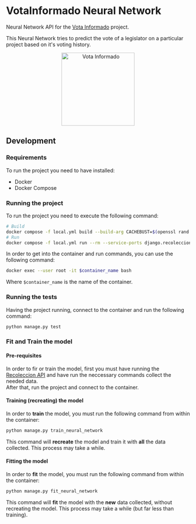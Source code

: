 # VotaInformado Neural Network
Neural Network API for the [Vota Informado](https://votainformado.com.ar) project.

This Neural Network tries to predict the vote of a legislator on a particular project based on it's voting history.
 

<div style="text-align: center;">
    <img src="https://www.votainformado.com.ar/static/media/logo.b3817a447af529aca95c3d065b7c48e1.svg" alt="Vota Informado" width="200"/>
</div>


## Development

### Requirements
To run the project you need to have installed:
 - Docker
 - Docker Compose
 
### Running the project
To run the project you need to execute the following command:

```bash
# Build
docker compose -f local.yml build --build-arg CACHEBUST=$(openssl rand -base64 32)
# Run
docker compose -f local.yml run --rm --service-ports django.recoleccion
```
In order to get into the container and run commands, you can use the following command:

```bash
docker exec --user root -it $container_name bash
```
Where `$container_name` is the name of the container.

### Running the tests
Having the project running, connect to the container and run the following command:

```python
python manage.py test
```

### Fit and Train the model
#### Pre-requisites
In order to fir or train the model, first you must have running the [Recoleccion API](https://github.com/VotaInformado/recoleccion) and have run the neccessary commands collect the needed data.  
After that, run the project and connect to the container.

#### Training (recreating) the model
In order to **train** the model, you must run the following command from within the container:

```python
python manage.py train_neural_network
```
This command will **recreate** the model and train it with **all** the data collected. This process may take a while.

#### Fitting the model
In order to **fit** the model, you must run the following command from within the container:

```python
python manage.py fit_neural_network
```
This command will **fit** the model with the **new** data collected, without recreating the model. This process may take a while (but far less than training).




